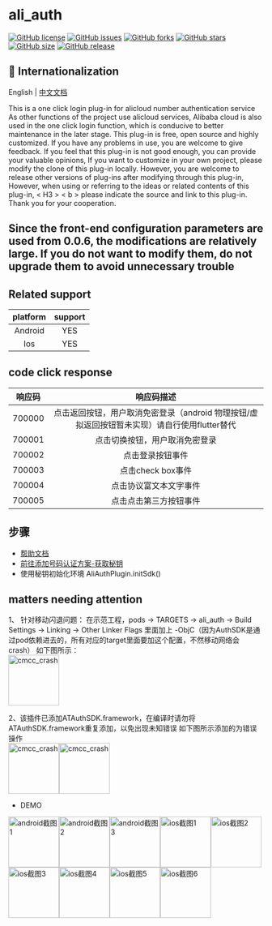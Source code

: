 # ali_auth

[![GitHub license](https://img.shields.io/github/license/CodeGather/flutter_ali_auth?style=social)](https://github.com/CodeGather/flutter_ali_auth/blob/master/LICENSE)
[![GitHub issues](https://img.shields.io/github/issues/CodeGather/flutter_ali_auth?style=social)](https://github.com/CodeGather/flutter_ali_auth/issues)
[![GitHub forks](https://img.shields.io/github/forks/CodeGather/flutter_ali_auth?style=social)](https://github.com/CodeGather/flutter_ali_auth/network)
[![GitHub stars](https://img.shields.io/github/stars/CodeGather/flutter_ali_auth?style=social)](https://github.com/CodeGather/flutter_ali_auth/stargazers)
[![GitHub size](https://img.shields.io/github/repo-size/CodeGather/flutter_ali_auth?style=social)](https://github.com/CodeGather/flutter_ali_auth)
[![GitHub release](https://img.shields.io/github/v/release/CodeGather/flutter_ali_auth?style=social)](https://github.com/CodeGather/flutter_ali_auth/releases)

## :large_blue_circle: Internationalization

English | [中文文档](README_zh.md)

This is a one click login plug-in for alicloud number authentication service
As other functions of the project use alicloud services, Alibaba cloud is also used in the one click login function, which is conducive to better maintenance in the later stage.
This plug-in is free, open source and highly customized. If you have any problems in use, you are welcome to give feedback. If you feel that this plug-in is not good enough, you can provide your valuable opinions,
If you want to customize in your own project, please modify the clone of this plug-in locally. However, you are welcome to release other versions of plug-ins after modifying through this plug-in,
However, when using or referring to the ideas or related contents of this plug-in, < H3 > < b > please indicate the source and link to this plug-in. Thank you for your cooperation. </b></h3>

## Since the front-end configuration parameters are used from 0.0.6, the modifications are relatively large. If you do not want to modify them, do not upgrade them to avoid unnecessary trouble

## Related support

|    platform  | support  |
| :------:|:----:|
| Android  | YES |
| Ios      | YES |

## code click response

|    响应码  | 响应码描述  |
| :--------:|:----------:|
| 700000    | 点击返回按钮，⽤户取消免密登录（android 物理按钮/虚拟返回按钮暂未实现）请自行使用flutter替代 |
| 700001    | 点击切换按钮，⽤户取消免密登录 |
| 700002    | 点击登录按钮事件 |
| 700003    | 点击check box事件 |
| 700004    | 点击协议富⽂本⽂字事件 |
| 700005    | 点击点击第三方按钮事件 |

## 步骤

- [帮助文档](https://help.aliyun.com/product/75010.html)
- [前往添加号码认证方案-获取秘钥](https://dypns.console.aliyun.com/?spm=5176.12818093.favorites.ddypns.488716d0ttKe13#/)
- 使用秘钥初始化环境 AliAuthPlugin.initSdk()

## matters needing attention

1、 针对移动闪退问题：
在示范工程，pods -> TARGETS -> ali_auth -> Build Settings -> Linking -> Other Linker Flags 里面加上 -ObjC（因为AuthSDK是通过pod依赖进去的，所有对应的target里面要加这个配置，不然移动网络会crash）
如下图所示：  
<img src="https://raw.githubusercontent.com/CodeGather/flutter_ali_auth/master/screenshot/error_add.jpg" alt="cmcc_crash" width="100">

2、该插件已添加ATAuthSDK.framework，在编译时请勿将ATAuthSDK.framework重复添加，以免出现未知错误
如下图所示添加的为错误操作  
<img src="https://raw.githubusercontent.com/CodeGather/flutter_ali_auth/master/screenshot/error_add.jpg" alt="cmcc_crash" width="100"><img src="https://raw.githubusercontent.com/CodeGather/flutter_ali_auth/master/screenshot/error_add2.png" alt="cmcc_crash" width="100">
  
- DEMO
  
<img src="https://raw.githubusercontent.com/CodeGather/flutter_ali_auth/master/screenshot/WechatIMG7.jpeg" alt="android截图1" width="100"><img src="https://raw.githubusercontent.com/CodeGather/flutter_ali_auth/master/screenshot/WechatIMG6.jpeg" alt="android截图2" width="100"><img src="https://raw.githubusercontent.com/CodeGather/flutter_ali_auth/master/screenshot/WechatIMG5.jpeg" alt="android截图3" width="100"><img src="https://raw.githubusercontent.com/CodeGather/flutter_ali_auth/master/screenshot/IMG_4172.PNG" alt="ios截图1" width="100"><img src="https://raw.githubusercontent.com/CodeGather/flutter_ali_auth/master/screenshot/IMG_4173.PNG" alt="ios截图2" width="100"><img src="https://raw.githubusercontent.com/CodeGather/flutter_ali_auth/master/screenshot/IMG_4174.PNG" alt="ios截图3" width="100"><img src="https://raw.githubusercontent.com/CodeGather/flutter_ali_auth/master/screenshot/IMG_0456.PNG" alt="ios截图4" width="100"><img src="https://raw.githubusercontent.com/CodeGather/flutter_ali_auth/master/screenshot/IMG_0457.PNG" alt="ios截图5" width="100"><img src="https://raw.githubusercontent.com/CodeGather/flutter_ali_auth/master/screenshot/IMG_4228.PNG" alt="ios截图6" width="100">

